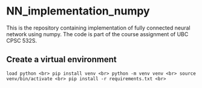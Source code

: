 # NN_implementation_numpy
This is the repository containing implementation of fully connected neural network using numpy. The code is part of the course assignment of UBC CPSC 532S.

## Create a virtual environment
`
load python <br>
pip install venv <br>
python -m venv venv <br>
source venv/bin/activate <br>
pip install -r requirements.txt <br>
`


